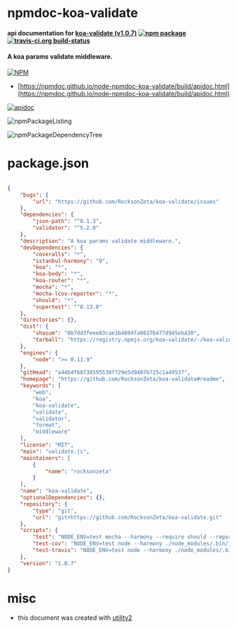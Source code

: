 # npmdoc-koa-validate

#### api documentation for  [koa-validate (v1.0.7)](https://github.com/RocksonZeta/koa-validate#readme)  [![npm package](https://img.shields.io/npm/v/npmdoc-koa-validate.svg?style=flat-square)](https://www.npmjs.org/package/npmdoc-koa-validate) [![travis-ci.org build-status](https://api.travis-ci.org/npmdoc/node-npmdoc-koa-validate.svg)](https://travis-ci.org/npmdoc/node-npmdoc-koa-validate)

#### A koa params validate middleware.

[![NPM](https://nodei.co/npm/koa-validate.png?downloads=true&downloadRank=true&stars=true)](https://www.npmjs.com/package/koa-validate)

- [https://npmdoc.github.io/node-npmdoc-koa-validate/build/apidoc.html](https://npmdoc.github.io/node-npmdoc-koa-validate/build/apidoc.html)

[![apidoc](https://npmdoc.github.io/node-npmdoc-koa-validate/build/screenCapture.buildCi.browser.%252Ftmp%252Fbuild%252Fapidoc.html.png)](https://npmdoc.github.io/node-npmdoc-koa-validate/build/apidoc.html)

![npmPackageListing](https://npmdoc.github.io/node-npmdoc-koa-validate/build/screenCapture.npmPackageListing.svg)

![npmPackageDependencyTree](https://npmdoc.github.io/node-npmdoc-koa-validate/build/screenCapture.npmPackageDependencyTree.svg)



# package.json

```json

{
    "bugs": {
        "url": "https://github.com/RocksonZeta/koa-validate/issues"
    },
    "dependencies": {
        "json-path": "^0.1.3",
        "validator": "^5.2.0"
    },
    "description": "A koa params validate middleware.",
    "devDependencies": {
        "coveralls": "*",
        "istanbul-harmony": "0",
        "koa": "*",
        "koa-body": "*",
        "koa-router": "*",
        "mocha": "*",
        "mocha-lcov-reporter": "*",
        "should": "*",
        "supertest": "^0.13.0"
    },
    "directories": {},
    "dist": {
        "shasum": "0b7dd3feee83cae1b4694fa06376477d945eb430",
        "tarball": "https://registry.npmjs.org/koa-validate/-/koa-validate-1.0.7.tgz"
    },
    "engines": {
        "node": ">= 0.11.9"
    },
    "gitHead": "a44b4fb8738595530f729e5d9407b725c1a49537",
    "homepage": "https://github.com/RocksonZeta/koa-validate#readme",
    "keywords": [
        "web",
        "koa",
        "koa-validate",
        "validate",
        "validator",
        "format",
        "middleware"
    ],
    "license": "MIT",
    "main": "validate.js",
    "maintainers": [
        {
            "name": "rocksonzeta"
        }
    ],
    "name": "koa-validate",
    "optionalDependencies": {},
    "repository": {
        "type": "git",
        "url": "git+https://github.com/RocksonZeta/koa-validate.git"
    },
    "scripts": {
        "test": "NODE_ENV=test mocha --harmony --require should --reporter spec",
        "test-cov": "NODE_ENV=test node --harmony ./node_modules/.bin/istanbul cover ./node_modules/.bin/_mocha -- --require should",
        "test-travis": "NODE_ENV=test node --harmony ./node_modules/.bin/istanbul cover ./node_modules/.bin/_mocha --report lcovonly -- --require should"
    },
    "version": "1.0.7"
}
```



# misc
- this document was created with [utility2](https://github.com/kaizhu256/node-utility2)
